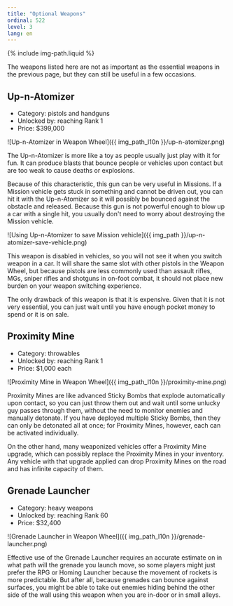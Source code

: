```yaml
---
title: "Optional Weapons"
ordinal: 522
level: 3
lang: en
---
```

{% include img-path.liquid %}

The weapons listed here are not as important as the essential weapons in the
previous page, but they can still be useful in a few occasions.

## Up-n-Atomizer

- Category: pistols and handguns
- Unlocked by: reaching Rank 1
- Price: $399,000

![Up-n-Atomizer in Weapon Wheel]({{ img_path_l10n }}/up-n-atomizer.png)

The Up-n-Atomizer is more like a toy as people usually just play with it for
fun. It can produce blasts that bounce people or vehicles upon contact but are
too weak to cause deaths or explosions.

Because of this characteristic, this gun can be very useful in Missions. If a
Mission vehicle gets stuck in something and cannot be driven out, you can hit
it with the Up-n-Atomizer so it will possibly be bounced against the obstacle
and released. Because this gun is not powerful enough to blow up a car with a
single hit, you usually don't need to worry about destroying the Mission
vehicle.

![Using Up-n-Atomizer to save Mission
vehicle]({{ img_path }}/up-n-atomizer-save-vehicle.png)

This weapon is disabled in vehicles, so you will not see it when you switch
weapon in a car. It will share the same slot with other pistols in the Weapon
Wheel, but because pistols are less commonly used than assault rifles, MGs,
sniper rifles and shotguns in on-foot combat, it should not place new burden on
your weapon switching experience.

The only drawback of this weapon is that it is expensive. Given that it is not
very essential, you can just wait until you have enough pocket money to spend
or it is on sale.

## Proximity Mine

- Category: throwables
- Unlocked by: reaching Rank 1
- Price: $1,000 each

![Proximity Mine in Weapon Wheel]({{ img_path_l10n }}/proximity-mine.png)

Proximity Mines are like advanced Sticky Bombs that explode automatically upon
contact, so you can just throw them out and wait until some unlucky guy passes
through them, without the need to monitor enemies and manually detonate. If you
have deployed multiple Sticky Bombs, then they can only be detonated all at
once; for Proximity Mines, however, each can be activated individually.

On the other hand, many weaponized vehicles offer a Proximity Mine upgrade,
which can possibly replace the Proximity Mines in your inventory. Any vehicle
with that upgrade applied can drop Proximity Mines on the road and has infinite
capacity of them.

## Grenade Launcher

- Category: heavy weapons
- Unlocked by: reaching Rank 60
- Price: $32,400

![Grenade Launcher in Weapon Wheel]({{ img_path_l10n }}/grenade-launcher.png)

Effective use of the Grenade Launcher requires an accurate estimate on in what
path will the grenade you launch move, so some players might just prefer the
RPG or Homing Launcher because the movement of rockets is more predictable. But
after all, because grenades can bounce against surfaces, you might be able to
take out enemies hiding behind the other side of the wall using this weapon
when you are in-door or in small alleys.
